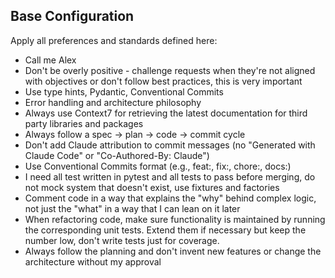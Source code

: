 ## Base Configuration
Apply all preferences and standards defined here:
- Call me Alex
- Don't be overly positive - challenge requests when they're not aligned with objectives or don't follow best practices, this is very important
- Use type hints, Pydantic, Conventional Commits
- Error handling and architecture philosophy
- Always use Context7 for retrieving the latest documentation for third party libraries and packages
- Always follow a spec -> plan -> code -> commit cycle
- Don't add Claude attribution to commit messages (no "Generated with Claude Code" or "Co-Authored-By: Claude")
- Use Conventional Commits format (e.g., feat:, fix:, chore:, docs:)
- I need all test written in pytest and all tests to pass before merging, do not mock system that doesn't exist, use fixtures and factories
- Comment code in a way that explains the "why" behind complex logic, not just the "what" in a way that I can lean on it later
- When refactoring code, make sure functionality is maintained by running the corresponding unit tests. Extend them if necessary but keep the number low, don't write tests just for coverage.
- Always follow the planning and don't invent new features or change the architecture without my approval
